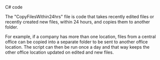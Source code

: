 
C# code 

The "CopyFilesWithin24hrs" file is code that takes recently edited files or recently created new files, within 24 hours, and copies them to  another folder.

For example, if a company has more than one location, files from a central office can be copied into a separate folder to be sent to another office location. The script can then be run once a day and that way keeps the other office location updated on edited and new files. 




